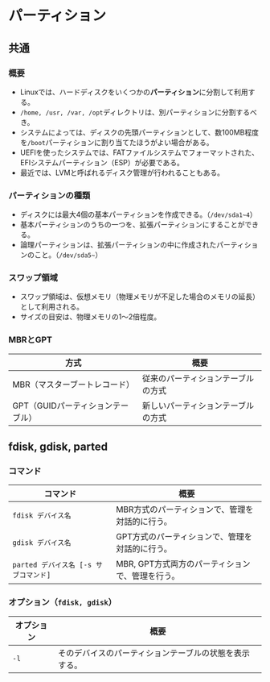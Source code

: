 # パーティション

## 共通

### 概要

- Linuxでは、ハードディスクをいくつかの**パーティション**に分割して利用する。
- `/home, /usr, /var, /opt`ディレクトリは、別パーティションに分割するべき。
- システムによっては、ディスクの先頭パーティションとして、数100MB程度を`/boot`パーティションに割り当てたほうがよい場合がある。
- UEFIを使ったシステムでは、FATファイルシステムでフォーマットされた、EFIシステムパーティション（ESP）が必要である。
- 最近では、LVMと呼ばれるディスク管理が行われることもある。

### パーティションの種類

- ディスクには最大4個の基本パーティションを作成できる。（`/dev/sda1~4`）
- 基本パーティションのうちの一つを、拡張パーティションにすることができる。
- 論理パーティションは、拡張パーティションの中に作成されたパーティションのこと。（`/dev/sda5~`）

### スワップ領域

- スワップ領域は、仮想メモリ（物理メモリが不足した場合のメモリの延長）として利用される。
- サイズの目安は、物理メモリの1〜2倍程度。

### MBRとGPT

| 方式                              | 概要                               |
| --------------------------------- | ---------------------------------- |
| MBR（マスターブートレコード）     | 従来のパーティションテーブルの方式 |
| GPT（GUIDパーティションテーブル） | 新しいパーティションテーブルの方式 |

## fdisk, gdisk, parted

### コマンド

| コマンド                              | 概要                                             |
| ------------------------------------- | ------------------------------------------------ |
| `fdisk デバイス名`                    | MBR方式のパーティションで、管理を対話的に行う。  |
| `gdisk デバイス名`                    | GPT方式のパーティションで、管理を対話的に行う。  |
| `parted デバイス名 [-s サブコマンド]` | MBR, GPT方式両方のパーティションで、管理を行う。 |

### オプション（`fdisk, gdisk`）

|オプション|概要|
|---|---|
|`-l`|そのデバイスのパーティションテーブルの状態を表示する。|
